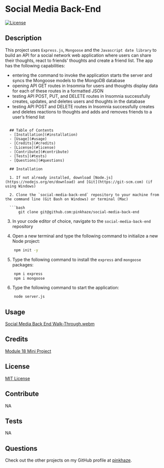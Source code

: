 # Social Media Back-End

  [![License](https://img.shields.io/badge/License-MIT-orange.svg)](https://choosealicense.com/licenses/mit/)

  ## Description

  This project uses `Express.js`, `Mongoose` and the `Javascript date library` to build an API for a social network web application where users can share their thoughts, react to friends' thoughts and create a friend list. The app has the following capabilities:

 * entering the command to invoke the application starts the server and syncs the Mongoose models to the MongoDB database
 * opening API GET routes in Insomnia for users and thoughts display data for each of these routes in a formatted JSON
 * testing API POST, PUT, and DELETE routes in Insomnia successfully creates, updates, and deletes users and thoughts in the database
 * testing API POST and DELETE routes in Insomnia successfully creates and deletes reactions to thoughts and adds and removes friends to a user’s friend list
```

  ## Table of Contents
  - [Installation](#installation)
  - [Usage](#usage)
  - [Credits](#credits)
  - [License](#license)
  - [Contribute](#contribute)
  - [Tests](#tests)
  - [Questions](#questions)
  
  ## Installation

  1. If not already installed, download [Node.js](https://nodejs.org/en/download) and [Git](https://git-scm.com) (if using Windows)
  
  2. Clone the `social-media-back-end` repository to your machine from the command line (Git Bash on Windows) or terminal (Mac)
  
  ```bash
      git clone git@github.com:pinkhaze/social-media-back-end
  ```

  3. In your code editor of choice, navigate to the `social-media-back-end` repository

  4. Open a new terminal and type the following command to initialize a new Node project:

  ```bash
      npm init -y
  ```

  5. Type the following command to install the `express` and `mongoose` packages:

  ```bash
      npm i express
      npm i mongoose
  ```

 6. Type the following command to start the application:

  ```bash
      node server.js
  ```

  ## Usage

  [Social Media Back End Walk-Through.webm](https://github.com/pinkhaze/social-media-back-end/assets/55771228/991e4c13-8340-4096-845d-a6d79546ff66)

  ## Credits

  [Module 18 Mini Project](https://git.bootcampcontent.com/University-of-Minnesota/UofM-VIRT-FSF-PT-04-2023-U-LOLC-ENTG/-/tree/main/18-NoSQL/01-Activities/28-Stu_Mini-Project)

  ## License

  [MIT License](https://choosealicense.com/licenses/mit/)

  ## Contribute

  NA
  
  ## Tests

  NA

  ## Questions

  Check out the other projects on my GitHub profile at [pinkhaze](https://github.com/pinkhaze).
